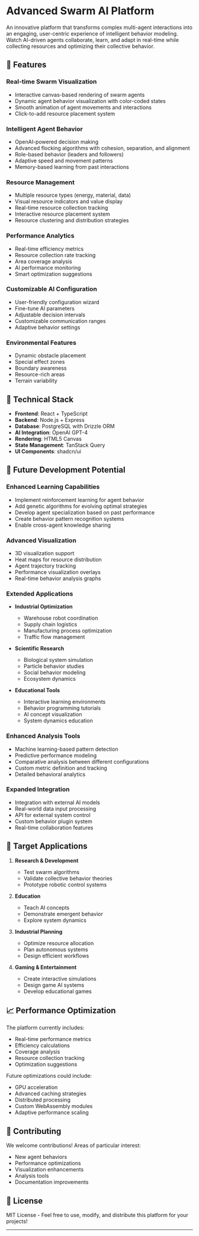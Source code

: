 # Advanced Swarm AI Platform

An innovative platform that transforms complex multi-agent interactions into an engaging, user-centric experience of intelligent behavior modeling. Watch AI-driven agents collaborate, learn, and adapt in real-time while collecting resources and optimizing their collective behavior.

## 🚀 Features

### Real-time Swarm Visualization
- Interactive canvas-based rendering of swarm agents
- Dynamic agent behavior visualization with color-coded states
- Smooth animation of agent movements and interactions
- Click-to-add resource placement system

### Intelligent Agent Behavior
- OpenAI-powered decision making
- Advanced flocking algorithms with cohesion, separation, and alignment
- Role-based behavior (leaders and followers)
- Adaptive speed and movement patterns
- Memory-based learning from past interactions

### Resource Management
- Multiple resource types (energy, material, data)
- Visual resource indicators and value display
- Real-time resource collection tracking
- Interactive resource placement system
- Resource clustering and distribution strategies

### Performance Analytics
- Real-time efficiency metrics
- Resource collection rate tracking
- Area coverage analysis
- AI performance monitoring
- Smart optimization suggestions

### Customizable AI Configuration
- User-friendly configuration wizard
- Fine-tune AI parameters
- Adjustable decision intervals
- Customizable communication ranges
- Adaptive behavior settings

### Environmental Features
- Dynamic obstacle placement
- Special effect zones
- Boundary awareness
- Resource-rich areas
- Terrain variability

## 🔧 Technical Stack

- **Frontend**: React + TypeScript
- **Backend**: Node.js + Express
- **Database**: PostgreSQL with Drizzle ORM
- **AI Integration**: OpenAI GPT-4
- **Rendering**: HTML5 Canvas
- **State Management**: TanStack Query
- **UI Components**: shadcn/ui

## 🌟 Future Development Potential

### Enhanced Learning Capabilities
- Implement reinforcement learning for agent behavior
- Add genetic algorithms for evolving optimal strategies
- Develop agent specialization based on past performance
- Create behavior pattern recognition systems
- Enable cross-agent knowledge sharing

### Advanced Visualization
- 3D visualization support
- Heat maps for resource distribution
- Agent trajectory tracking
- Performance visualization overlays
- Real-time behavior analysis graphs

### Extended Applications
- **Industrial Optimization**
  - Warehouse robot coordination
  - Supply chain logistics
  - Manufacturing process optimization
  - Traffic flow management

- **Scientific Research**
  - Biological system simulation
  - Particle behavior studies
  - Social behavior modeling
  - Ecosystem dynamics

- **Educational Tools**
  - Interactive learning environments
  - Behavior programming tutorials
  - AI concept visualization
  - System dynamics education

### Enhanced Analysis Tools
- Machine learning-based pattern detection
- Predictive performance modeling
- Comparative analysis between different configurations
- Custom metric definition and tracking
- Detailed behavioral analytics

### Expanded Integration
- Integration with external AI models
- Real-world data input processing
- API for external system control
- Custom behavior plugin system
- Real-time collaboration features

## 🎯 Target Applications

1. **Research & Development**
   - Test swarm algorithms
   - Validate collective behavior theories
   - Prototype robotic control systems

2. **Education**
   - Teach AI concepts
   - Demonstrate emergent behavior
   - Explore system dynamics

3. **Industrial Planning**
   - Optimize resource allocation
   - Plan autonomous systems
   - Design efficient workflows

4. **Gaming & Entertainment**
   - Create interactive simulations
   - Design game AI systems
   - Develop educational games

## 📈 Performance Optimization

The platform currently includes:
- Real-time performance metrics
- Efficiency calculations
- Coverage analysis
- Resource collection tracking
- Optimization suggestions

Future optimizations could include:
- GPU acceleration
- Advanced caching strategies
- Distributed processing
- Custom WebAssembly modules
- Adaptive performance scaling

## 🤝 Contributing

We welcome contributions! Areas of particular interest:
- New agent behaviors
- Performance optimizations
- Visualization enhancements
- Analysis tools
- Documentation improvements

## 📝 License

MIT License - Feel free to use, modify, and distribute this platform for your projects!

---